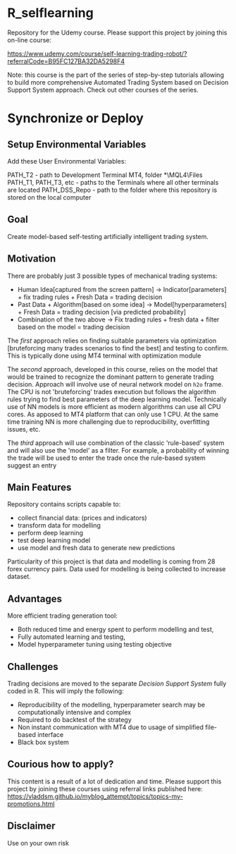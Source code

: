 # R_selflearning

Repository for the Udemy course. Please support this project by joining this on-line course:

https://www.udemy.com/course/self-learning-trading-robot/?referralCode=B95FC127BA32DA5298F4

Note: this course is the part of the series of step-by-step tutorials allowing to build more comprehensive Automated Trading System based on Decision Support System approach. Check out other courses of the series. 

# Synchronize or Deploy

## Setup Environmental Variables

Add these User Environmental Variables:

PATH_T2 - path to Development Terminal MT4, folder *\MQL4\Files
PATH_T1, PATH_T3, etc - paths to the Terminals where all other terminals are located
PATH_DSS_Repo - path to the folder where this repository is stored on the local computer

## Goal

Create model-based self-testing artificially intelligent trading system.

## Motivation

There are probably just 3 possible types of mechanical trading systems:

* Human Idea[captured from the screen pattern] -> Indicator[parameters] + fix trading rules + Fresh Data = trading decision
* Past Data + Algorithm[based on some idea] -> Model[hyperparameters] + Fresh Data = trading decision [via predicted probability]
* Combination of the two above -> Fix trading rules + fresh data + filter based on the model = trading decision

The *first* approach relies on finding suitable parameters via optimization [bruteforcing many trades scenarios to find the best] and testing to confirm. This is typically done using MT4 terminal with optimization module

The *second* approach, developed in this course, relies on the model that would be trained to recognize the dominant pattern to generate trading decision. Approach will involve use of neural network model on `h2o` frame. The CPU is not 'bruteforcing' trades execution but follows the algorithm rules trying to find best parameters of the deep learning model. Technically use of NN models is more efficient as modern algorithms can use all CPU cores. As apposed to MT4 platform that can only use 1 CPU. At the same time training NN is more challenging due to reproducibility, overfitting issues, etc.

The *third* approach will use combination of the classic 'rule-based' system and will also use the 'model' as a filter. For example, a probability of winning the trade will be used to enter the trade once the rule-based system suggest an entry

## Main Features

Repository contains scripts capable to:

* collect financial data: (prices and indicators)
* transform data for modelling
* perform deep learning
* test deep learning model
* use model and fresh data to generate new predictions

Particularity of this project is that data and modelling is coming from 28 forex currency pairs. Data used for modelling is being collected to increase dataset. 

## Advantages

More efficient trading generation tool:

* Both reduced time and energy spent to perform modelling and test,
* Fully automated learning and testing,
* Model hyperparameter tuning using testing objective

## Challenges

Trading decisions are moved to the separate *Decision Support System* fully coded in R. This will imply the following:

* Reproducibility of the modelling, hyperparameter search may be computationally intensive and complex
* Required to do backtest of the strategy
* Non instant communication with MT4 due to usage of simplified file-based interface
* Black box system

## Courious how to apply?

This content is a result of a lot of dedication and time.
Please support this project by joining these courses using referral links published
here: https://vladdsm.github.io/myblog_attempt/topics/topics-my-promotions.html

## Disclaimer

Use on your own risk